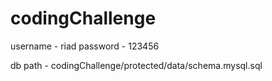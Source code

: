 # codingChallenge
username - riad
password - 123456

db path - codingChallenge/protected/data/schema.mysql.sql

